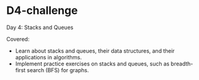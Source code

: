 # D4-challenge

Day 4: Stacks and Queues

Covered: 
- Learn about stacks and queues, their data structures, and their applications in algorithms.
- Implement practice exercises on stacks and queues, such as breadth-first search (BFS) for graphs.

